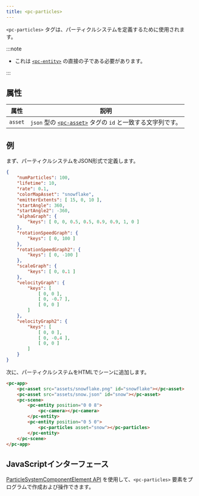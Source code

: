 ```yaml
---
title: <pc-particles>
---
```


`<pc-particles>` タグは、パーティクルシステムを定義するために使用されます。

:::note

* これは [`<pc-entity>`](../pc-entity) の直接の子である必要があります。

:::

## 属性

| 属性 | 説明 |
| --- | --- |
| `asset` | `json` 型の [`<pc-asset>`](../pc-asset) タグの `id` と一致する文字列です。 |

## 例

まず、パーティクルシステムをJSON形式で定義します。

```json title="snow.json"
{
    "numParticles": 100,
    "lifetime": 10,
    "rate": 0.1,
    "colorMapAsset": "snowflake",
    "emitterExtents": [ 15, 0, 10 ],
    "startAngle": 360,
    "startAngle2": -360,
    "alphaGraph": {
        "keys": [ 0, 0, 0.5, 0.5, 0.9, 0.9, 1, 0 ]
    },
    "rotationSpeedGraph": {
        "keys": [ 0, 100 ]
    },
    "rotationSpeedGraph2": {
        "keys": [ 0, -100 ]
    },
    "scaleGraph": {
        "keys": [ 0, 0.1 ]
    },
    "velocityGraph": {
        "keys": [
            [ 0, 0 ],
            [ 0, -0.7 ],
            [ 0, 0 ]
        ]
    },
    "velocityGraph2": {
        "keys": [
            [ 0, 0 ],
            [ 0, -0.4 ],
            [ 0, 0 ]
        ]
    }
}
```

次に、パーティクルシステムをHTMLでシーンに追加します。

```html
<pc-app>
    <pc-asset src="assets/snowflake.png" id="snowflake"></pc-asset>
    <pc-asset src="assets/snow.json" id="snow"></pc-asset>
    <pc-scene>
        <pc-entity position="0 0 8">
            <pc-camera></pc-camera>
        </pc-entity>
        <pc-entity position="0 5 0">
            <pc-particles asset="snow"></pc-particles>
        </pc-entity>
    </pc-scene>
</pc-app>
```

## JavaScriptインターフェース

[ParticleSystemComponentElement API](https://api.playcanvas.com/web-components/classes/ParticleSystemComponentElement.html) を使用して、`<pc-particles>` 要素をプログラムで作成および操作できます。
